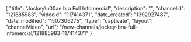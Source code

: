 {
    "title": "Jockey\u00ae bra Full Infomercial",
    "description": "",
    "channelid": "121885983",
    "videoid": "117414371",
    "date_created": "1392927487",
    "date_modified": "1507306275",
    "type": "captivate",
    "layout": "channelVideo",
    "url": "\/new-channels\/jockey-bra-full-infomercial\/121885983-117414371"
}